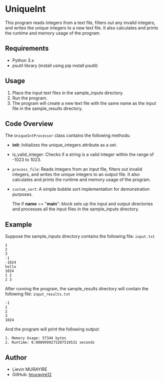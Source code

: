 # UniqueInt 
This program reads integers from a text file, filters out any invalid integers, and writes the unique integers to a new text file. It also calculates and prints the runtime and memory usage of the program.
## Requirements
- Python 3.x
- psutil library (install using pip install psutil)

## Usage
1. Place the input text files in the sample_inputs directory.
2. Run the program.
3. The program will create a new text file with the same name as the input file in the sample_results directory.

## Code Overview
The `UniqueIntProcessor` class contains the following methods:

- __init__: Initializes the unique_integers attribute as a set.
- is_valid_integer: Checks if a string is a valid integer within the range of -1023 to 1023.
- `process_file`: Reads integers from an input file, filters out invalid integers, and writes the unique integers to an output file. It also calculates and prints the 
   runtime and memory usage of the program.
- `custom_sort`: A simple bubble sort implementation for demonstration purposes.

  The if __name__ == "__main__": block sets up the input and output directories and processes all the input files in the sample_inputs directory.




## Example
Suppose the sample_inputs directory contains the following file:
`input.txt`
```
1
2
3
-1
-1024
hello
1024
1 2
2 3

```
After running the program, the sample_results directory will contain the following file:
`input_results.txt`

```
-1
1
2
3
1024
```
And the program will print the following output:

```
1. Memory Usage: 57344 bytes
2. Runtime: 0.0009999275207519531 seconds
```

## Author
- Lievin MURAYIRE
- GitHub: [lmurayire12](https://github.com/lmurayire12)
